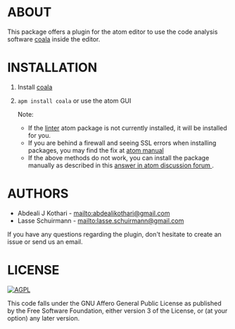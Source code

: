 # ABOUT

This package offers a plugin for the atom editor to use the code analysis
software [coala](https://github.com/coala/coala) inside the
editor.

# INSTALLATION

1. Install [coala](https://github.com/coala/coala)
2. `apm install coala` or use the atom GUI

   Note:

   - If the [linter](https://github.com/steelbrain/linter) atom package is not currently installed, it will be installed for you.
   - If you are behind a firewall and seeing SSL errors when installing packages, you may find the fix at [atom manual](http://flight-manual.atom.io/getting-started/sections/installing-atom/#setting-up-a-proxy)
   - If the above methods do not work, you can install the package manually as described in this [answer in atom discussion forum ](https://discuss.atom.io/t/manually-install-package/9251/14).

# AUTHORS

- Abdeali J Kothari - <mailto:abdealikothari@gmail.com>
- Lasse Schuirmann - <mailto:lasse.schuirmann@gmail.com>

If you have any questions regarding the plugin, don't hesitate
to create an issue or send us an email.

# LICENSE

[![AGPL](https://img.shields.io/github/license/coala/coala.svg)](https://www.gnu.org/licenses/agpl-3.0.html)

This code falls under the GNU Affero General Public License as
published by the Free Software Foundation, either version 3 of
the License, or (at your option) any later version.
